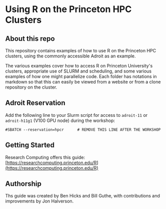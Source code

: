 # Using R on the Princeton HPC Clusters

## About this repo
This repository contains examples of how to use R on the Princeton HPC
clusters, using the commonly accessible Adroit as an example.

The various examples cover how to access R on Princeton University's clusters,
appropriate use of SLURM and scheduling, and some various examples of how
one might parallelize code. Each folder has notations in markdown so that 
this can easily be viewed from a website or from a clone repository on
the cluster.

## Adroit Reservation

Add the following line to your Slurm script for access to `adroit-11` or `adroit-h11g1` (V100 GPU node) during the workshop:

```
#SBATCH --reservation=hpcr      # REMOVE THIS LINE AFTER THE WORKSHOP
```

## Getting Started

Research Computing offers this guide: [https://researchcomputing.princeton.edu/R](https://researchcomputing.princeton.edu/R)

## Authorship

Ths guide was created by Ben Hicks and Bill Guthe, with contributions and improvements by Jon Halverson.
